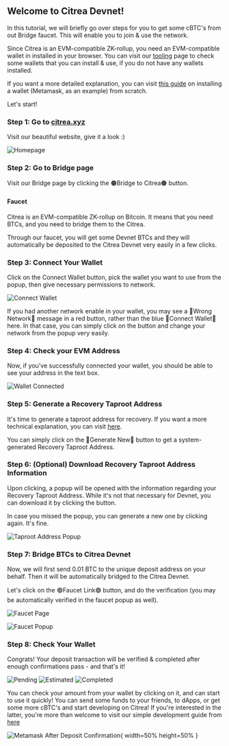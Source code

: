 
## Welcome to Citrea Devnet!

In this tutorial, we will briefly go over steps for you to get some cBTC's from out Bridge faucet. This will enable you to join & use the network. 

Since Citrea is an EVM-compatible ZK-rollup, you need an EVM-compatible wallet in installed in your browser. You can visit our [tooling](https://docs.citrea.xyz/users/user-tooling) page to check some wallets that you can install & use, if you do not have any wallets installed.

If you want a more detailed explanation, you can visit [this guide](install-a-wallet.md) on installing a wallet (Metamask, as an example) from scratch. 

Let's start!

### Step 1: Go to [citrea.xyz](https://citrea.xyz)

Visit our beautiful website, give it a look :)

![Homepage](/.gitbook/assets/user/1Homepage.png)

### Step 2: Go to Bridge page

Visit our Bridge page by clicking the 🟠Bridge to Citrea🟠 button.

#### Faucet

Citrea is an EVM-compatible ZK-rollup on Bitcoin. It means that you need BTCs, and you need to bridge them to the Citrea.

Through our faucet, you will get some Devnet BTCs and they will automatically be deposited to the Citrea Devnet very easily in a few clicks. 


### Step 3: Connect Your Wallet

Click on the Connect Wallet button, pick the wallet you want to use from the popup, then give necessary permissions to network. 

![Connect Wallet](/.gitbook/assets/user/2Deposit.png)

If you had another network enable in your wallet, you may see a 🔴Wrong Network🔴 message in a red button, rather than the blue 🔵Connect Wallet🔵 here. In that case, you can simply click on the button and change your network from the popup very easily.

<!-- Optionally, you can also check if the following information match from popups: -->

<!-- >
> **Network name** \
> Citrea Devnet 
> 
> **Network URL** \
> https://rpc.devnet.citrea.xyz
> 
> **Chain ID** \
> 62298
>
> **Currency symbol** \
> cBTC
>
> **Block explorer URL** \
> https://explorer.devnet.citrea.xyz
> -->

### Step 4: Check your EVM Address

Now, if you've successfully connected your wallet, you should be able to see your address in the text box.

![Wallet Connected](/.gitbook/assets/user/3WalletConnected.png)

### Step 5: Generate a Recovery Taproot Address

It's time to generate a taproot address for recovery. If you want a more technical explanation, you can visit [here](taproot-recovery-address.md).

You can simply click on the 🔵Generate New🔵 button to get a system-generated Recovery Taproot Address.

### Step 6: (Optional) Download Recovery Taproot Address Information

Upon clicking, a popup will be opened with the information regarding your Recovery Taproot Address. While it's not that necessary for Devnet, you can download it by clicking the button.

In case you missed the popup, you can generate a new one by clicking again. It's fine.

![Taproot Address Popup](/.gitbook/assets/user/4Popup.png)

### Step 7: Bridge BTCs to Citrea Devnet

Now, we will first send 0.01 BTC to the unique deposit address on your behalf. Then it will be automatically bridged to the Citrea Devnet. 

Let's click on the 🟢Faucet Link🟢 button, and do the verification (you may be automatically verified in the faucet popup as well).

![Faucet Page](/.gitbook/assets/user/5FaucetPage.png)

![Faucet Popup](/.gitbook/assets/user/6FaucetPopup.png)

### Step 8: Check Your Wallet

Congrats! Your deposit transaction will be verified & completed after enough confirmations pass - and that's it! 

![Pending](/.gitbook/assets/user/7Pending.png)
![Estimated](/.gitbook/assets/user/8Estimated.png)
![Completed](/.gitbook/assets/user/9Completed.png)

You can check your amount from your wallet by clicking on it, and can start to use it quickly! You can send some funds to your friends, to dApps, or get some more cBTC's and start developing on Citrea! If you're interested in the latter, you're more than welcome to visit our simple development guide from [here](/developer-documentation/deployment-guide/README.md)

![Metamask After Deposit Confirmation](/.gitbook/assets/user/10Metamask.png){ width=50% height=50% }
